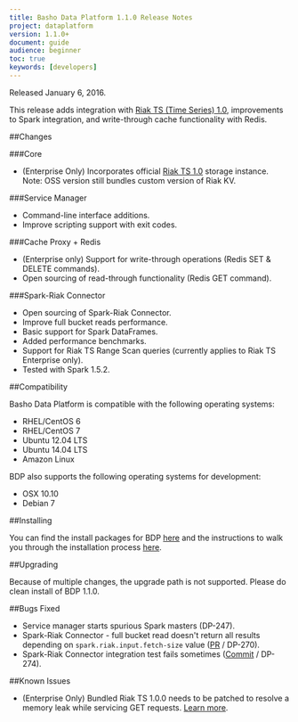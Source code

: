 ```yaml
---
title: Basho Data Platform 1.1.0 Release Notes
project: dataplatform
version: 1.1.0+
document: guide
audience: beginner
toc: true
keywords: [developers]
---
```


[bdp downloads]: http://docs.basho.com/dataplatform/1.1.0/downloads/
[bdp install]: http://docs.basho.com/dataplatform/1.1.0/installing/
[riak ts]: http://docs.basho.com/riakts/1.0.0/
[spark-riak connector]: https://github.com/basho/spark-riak-connector

Released January 6, 2016.

This release adds integration with [Riak TS (Time Series) 1.0][riak ts], improvements to Spark integration, and write-through cache functionality with Redis.

##Changes

###Core

* (Enterprise Only) Incorporates official [Riak TS 1.0][riak ts] storage instance. Note: OSS version still bundles custom version of Riak KV.

###Service Manager

* Command-line interface additions.
* Improve scripting support with exit codes.

###Cache Proxy + Redis

* (Enterprise only) Support for write-through operations (Redis SET & DELETE commands).
* Open sourcing of read-through functionality (Redis GET command).

###Spark-Riak Connector

* Open sourcing of Spark-Riak Connector.
* Improve full bucket reads performance.
* Basic support for Spark DataFrames.
* Added performance benchmarks.
* Support for Riak TS Range Scan queries (currently applies to Riak TS Enterprise only).
* Tested with Spark 1.5.2.

##Compatibility

Basho Data Platform is compatible with the following operating systems:

* RHEL/CentOS 6
* RHEL/CentOS 7
* Ubuntu 12.04 LTS
* Ubuntu 14.04 LTS
* Amazon Linux

BDP also supports the following operating systems for development:

* OSX 10.10
* Debian 7

##Installing

You can find the install packages for BDP [here][bdp downloads] and the instructions to walk you through the installation process [here][bdp install].

##Upgrading

Because of multiple changes, the upgrade path is not supported. Please do clean install of BDP 1.1.0.

##Bugs Fixed

* Service manager starts spurious Spark masters (DP-247).
* Spark-Riak Connector - full bucket read doesn't return all results depending on `spark.riak.input.fetch-size` value ([PR](https://github.com/basho/spark-riak-connector/pull/31) / DP-270).
* Spark-Riak Connector integration test fails sometimes ([Commit](https://github.com/basho/spark-riak-connector/commit/2f5e92336eb3fe0ce2c0d382b546b69aef82eb5c) / DP-274).

##Known Issues

* (Enterprise Only) Bundled Riak TS 1.0.0 needs to be patched to resolve a memory leak while servicing GET requests. [Learn more](https://help.basho.com/forums/23099466-Patches).
